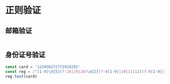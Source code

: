 # 正则验证

## 邮箱验证
```js
```

## 身份证号验证
```js
const card = '123456272772929292'
const reg = /^[1-9]\d{5}(?:18|19|20)\d{2}(?:0[1-9]|10|11|12)(?:0[1-9]|[1-2]\d|30|31)\d{3}[\dXx]$/;
reg.test(card)
```